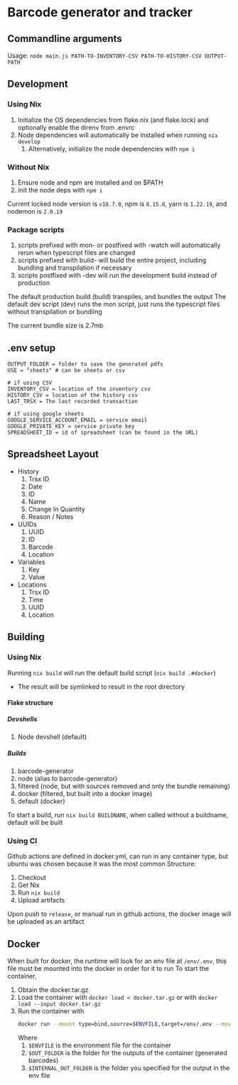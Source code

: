 # Barcode generator and tracker

## Commandline arguments
Usage: `node main.js PATH-TO-INVENTORY-CSV PATH-TO-HISTORY-CSV OUTPUT-PATH`

## Development
### Using Nix
1. Initialize the OS dependencies from flake.nix (and flake.lock) and optionally enable the direnv from .envrc
2. Node dependencies will automatically be installed when running `nix develop`
    1. Alternatively, initialize the node dependencies with `npm i`

### Without Nix
1. Ensure node and npm are installed and on $PATH
2. Init the node deps with `npm i`

Current locked node version is `v18.7.0`, npm is `8.15.0`, yarn is `1.22.19`, and nodemon is `2.0.19`

### Package scripts
1. scripts prefixed with mon- or postfixed with -watch will automatically rerun when typescript files are changed
2. scripts prefixed with build- will build the entire project, including bundling and transpilation if necessary
3. scripts postfixed with -dev will run the development build instead of production

The default production build (build) transpiles, and bundles the output
The default dev script (dev) runs the mon script, just runs the typescript files without transpilation or bundling

The current bundle size is 2.7mb

## .env setup
```env
OUTPUT_FOLDER = folder to save the generated pdfs
USE = "sheets" # can be sheets or csv

# if using CSV
INVENTORY_CSV = location of the inventory csv
HISTORY_CSV = location of the history csv
LAST_TRSX = The last recorded transaction

# if using google sheets
GOOGLE_SERVICE_ACCOUNT_EMAIL = service email
GOOGLE_PRIVATE_KEY = service private key
SPREADSHEET_ID = id of spreadsheet (can be found in the URL)
```

## Spreadsheet Layout
- History
    1. Trsx ID
    2. Date
    3. ID
    4. Name
    5. Change In Quantity
    6. Reason / Notes
- UUIDs
    1. UUID
    2. ID
    3. Barcode
    4. Location
- Variables
    1. Key
    2. Value
- Locations
    1. Trsx ID
    2. Time
    3. UUID
    4. Location

## Building
### Using Nix
Running `nix build` will run the default build script (`nix build .#docker`)
- The result will be symlinked to result in the root directory

#### Flake structure
##### Devshells
1. Node devshell (default)

##### Builds
1. barcode-generator
2. node (alias to barcode-generator)
3. filtered (node, but with sources removed and only the bundle remaining)
4. docker (filtered, but built into a docker image)
5. default (docker)

To start a build, run `nix build BUILDNAME`, when called without a buildname, default will be built

### Using CI
Github actions are defined in docker.yml, can run in any container type, but ubuntu was chosen because it was the most common
Structure:
1. Checkout
2. Get Nix
3. Run `nix build`
4. Upload artifacts

Upon push to `release`, or manual run in github actions, the docker image will be uploaded as an artifact

## Docker
When built for docker, the runtime will look for an env file at `/env/.env`, this file must be mounted into the docker in order for it to run
To start the container,
1. Obtain the docker.tar.gz
2. Load the container with `docker load < docker.tar.gz` or with `docker load --input docker.tar.gz`
3. Run the container with
    ```sh
    docker run --mount type=bind,source=$ENVFILE,target=/env/.env --mount type=bind,source=$OUT_FOLDER,target=$INTERNAL_OUT_FOLDER $IMAGEID
    ```
    Where
    1. `$ENVFILE` is the environment file for the container
    2. `$OUT_FOLDER` is the folder for the outputs of the container (generated barcodes)
    3. `$INTERNAL_OUT_FOLDER` is the folder you specified for the output in the env file
